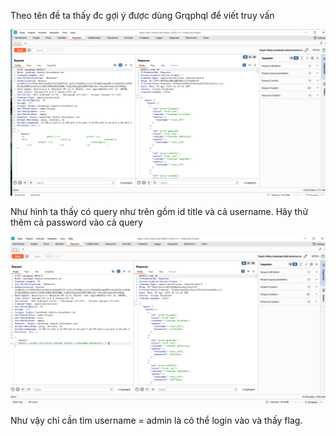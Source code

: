 Theo tên đề ta thấy đc gợi ý được dùng Grqphql để viết truy vấn 

![Burp](./burp.png)

Như hình ta thấy có query như trên gồm id title và cả username. Hãy thử thêm cả password vào cả query

![password](./query.png)

Như vậy chỉ cần tìm username = admin là có thể login vào và thấy flag.